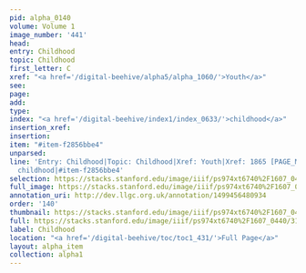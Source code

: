 ```yaml
---
pid: alpha_0140
volume: Volume 1
image_number: '441'
head: 
entry: Childhood
topic: Childhood
first_letter: C
xref: "<a href='/digital-beehive/alpha5/alpha_1060/'>Youth</a>"
see: 
page: 
add: 
type: 
index: "<a href='/digital-beehive/index1/index_0633/'>childhood</a>"
insertion_xref: 
insertion: 
item: "#item-f2856bbe4"
unparsed: 
line: 'Entry: Childhood|Topic: Childhood|Xref: Youth|Xref: 1865 [PAGE_MISSING]|Index:
  childhood|#item-f2856bbe4'
selection: https://stacks.stanford.edu/image/iiif/ps974xt6740%2F1607_0440/312,2780,3143,558/full/0/default.jpg
full_image: https://stacks.stanford.edu/image/iiif/ps974xt6740%2F1607_0440/full/full/0/default.jpg
annotation_uri: http://dev.llgc.org.uk/annotation/1499456480934
order: '140'
thumbnail: https://stacks.stanford.edu/image/iiif/ps974xt6740%2F1607_0440/312,2780,600,180/250,/0/default.jpg
full: https://stacks.stanford.edu/image/iiif/ps974xt6740%2F1607_0440/312,2780,3143,558/full/0/default.jpg
label: Childhood
location: "<a href='/digital-beehive/toc/toc1_431/'>Full Page</a>"
layout: alpha_item
collection: alpha1
---
```

